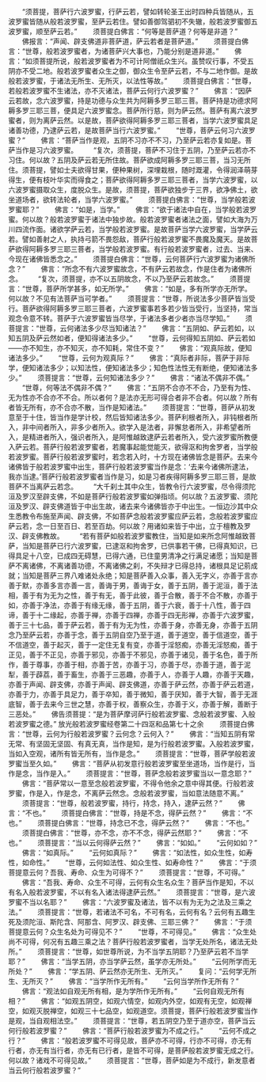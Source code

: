 <!-- { "loadSidebar": true } -->
　　“须菩提，菩萨行六波罗蜜，行萨云若，譬如转轮圣王出时四种兵皆随从，五波罗蜜皆随从般若波罗蜜，至萨云若住。譬如善御驾驷初不失辙，般若波罗蜜御五波罗蜜，顺至萨云若。”
　　须菩提白佛言：“何等是菩萨道？何等是非道？”
　　佛报言：“声闻、辟支佛道非菩萨道，萨云若者是菩萨道。”
　　须菩提白佛言：“世尊，般若波罗蜜者，为诸菩萨兴大事也，乃能分别是道非道。”
　　佛言：“如须菩提所说，般若波罗蜜者为不可计阿僧祇众生兴。虽赞叹行事，不受五阴亦不受二地。般若波罗蜜者众生之御，御众生令至萨云若，不与二地作御。是故般若波罗蜜，于诸法无所生、无所灭，以法性等故。”
　　须菩提白佛言：“世尊，若般若波罗蜜不生诸法，亦不灭诸法，菩萨云何行六波罗蜜？”
　　佛言：“因萨云若故，念六波罗蜜，持是功德与众生共为阿耨多罗三耶三菩。菩萨持是功德求阿耨多罗三耶三菩，便具足六波罗蜜念。菩萨所行慈，则为萨云然。菩萨有离六波罗蜜者，则为离萨云然。以是故，菩萨欲得阿耨多罗三耶三菩者，当学六波罗蜜具足诸善功德，乃逮萨云若，是故菩萨当行六波罗蜜。”
　　“世尊，菩萨云何习六波罗蜜？”
　　佛言：“菩萨当作是观，五阴不习亦不不习，乃至萨云若亦复如是。菩萨当作是习六波罗蜜。
　　“复次，须菩提，菩萨不习住于五阴，乃至萨云若亦不习住。何以故？五阴及萨云若无所住故。菩萨欲成阿耨多罗三耶三菩，当习无所住。须菩提，譬如士夫欲得甘果，便种果树，深埋栽根，随时溉灌，令得润泽萌芽得生，便有枝叶华实而得食之；菩萨欲得阿耨多罗三耶三菩者，当学六波罗蜜，以六波罗蜜摄取众生，度脱众生。是故，须菩提，菩萨欲独步于三界，欲净佛土，欲坐道场者，欲转法轮者，当学六波罗蜜。”
　　须菩提白佛言：“世尊，当学般若波罗蜜耶？”
　　佛言：“如是，当学。”
　　佛言：“欲于诸法中自在，当学般若波罗蜜。何以故？般若波罗蜜于诸法中独步故。般若波罗蜜者诸法之面，譬如大海为万川四流作面。诸欲学萨云若，当学般若波罗蜜。是故菩萨当学六波罗蜜，当学萨云若。譬如善射之人，执持弓箭不畏怨敌，菩萨行般若波罗蜜不畏魔及魔天。是故菩萨欲得阿耨多罗三耶三菩者，当学般若波罗蜜。有行般若波罗蜜者，过去、当来、今现在诸佛皆悉念之。”
　　须菩提白佛言：“世尊，云何菩萨行六波罗蜜为诸佛所念？”
　　佛言：“所念不有六波罗蜜故念，不有萨云若故念，作是住者为诸佛所念。
　　“复次，须菩提，亦不以五阴故念，不以乃至萨云若故念。”
　　须菩提言：“世尊，菩萨所学甚多，如无所学。”
　　佛言：“如是，多有所学亦无所学。何以故？不见有法菩萨当可学者。”
　　须菩提言：“世尊，所说法多少菩萨皆当受行。菩萨欲得阿耨多罗三耶三菩者，六波罗蜜事若多若少皆当受行，当坚持，常当观念令意不转。菩萨于六波罗蜜皆当尽学，于诸法多者少者亦当尽学知。”
　　须菩提言：“世尊，云何诸法多少尽当知诸法？”
　　佛言：“五阴如、萨云若如，以知五阴及萨云然如者，便知得诸法多少。”
　　“世尊，云何得知五阴如、萨云若如——亦不知生，亦不知灭，亦不知耗，常住不变？”
　　佛言：“观真际故，便知诸法多少。”
　　“世尊，云何为观真际？”
　　佛言：“真际者非际，菩萨于非际学，便知诸法多少；以知法性，便知诸法多少；知色性法性无有断绝，便知诸法多少。”
　　须菩提言：“世尊，云何知诸法多少？”
　　佛言：“诸法不偶非不偶。”
　　“世尊，何等法不偶非不偶？”
　　佛言：“五阴不合亦不不合，乃至有为性、无为性亦不合亦不不合。所以者何？是法亦无形可得合者非不合者。何以故？所有者皆无所有，亦不合亦不散，当作是知诸法。”
　　须菩提言：“世尊，菩萨从初发意至于十住，皆当作是学计校，然后皆知诸法多少。菩萨利根者所入，非钝根者所入，非中间者所入，非多少者所入。欲学入是法者，非懈怠者所入，非希望者所入，是精进者所入，强识者所入，是阿惟越致逮萨云若者所入，受六波罗蜜所教便入萨云若。菩萨行般若波罗蜜者，若魔事起能觉能灭，欲得沤和拘舍罗者，当学般若波罗蜜。菩萨行般若波罗蜜时，若念若入时，十方现在诸佛皆念是菩萨。去来今诸佛皆于般若波罗蜜中出生，菩萨行般若波罗蜜当作是念：‘去来今诸佛所逮法，我亦当逮。’菩萨行般若波罗蜜者当作是习，如是习者疾得阿耨多罗三耶三菩，是故菩萨不当离萨云若念。
　　“大千刹土其中众生，皆教令行六波罗蜜，尽令得须陀洹及罗汉至辟支佛，不如是菩萨行般若波罗蜜如弹指顷。何以故？五波罗蜜、须陀洹及罗汉、辟支佛道皆于中出生故，诸去来今诸佛皆亦于中出生。一恒边沙其中众生悉教令布施至声闻、辟支佛，不如菩萨念般若波罗蜜应萨云若，念般若波罗蜜应萨云若，念一日至百日、若至百劫。何以故？用诸如来皆于中出，立于檀教及罗汉、辟支佛教故。
　　“若有菩萨如般若波罗蜜教住，当知是如来所念阿惟越致菩萨，当知是菩萨已行六波罗蜜，已逮沤和拘舍罗，已供事若干佛，已得真知识，已得具足十八空，已成四无碍慧，已得六通，已住童男清净之行满足诸愿；当知是菩萨不离诸佛，不离诸善功德，不离诸佛之刹，不失辩才已得总持，诸根具足记莂成就；当知是菩萨三界八难诸处永绝；知是菩萨善入众事，善入无字义，亦善于言亦善于默，亦善多言亦善一言，善诲于男，善诲于女，善于五阴，善于泥洹，善于法相，善于有为无为之性，善于有无，善于此彼，善于合散，善于不合不散，亦善于如，亦善于净法，亦善于有缘无缘，善于五阴，善于六衰，善于十八性，善于四谛，善于十二缘起，亦善于禅，亦善于四禅，亦善于四无形禅，亦善于六波罗蜜，善于三十七品，善于萨云若，善于有为无为性，亦善于身，亦善无身，亦善于五阴念乃至萨云若，亦善于念，善于五阴自空乃至于道，善于道空，善于信道空，善于不信道空，善于起灭，善于一定住无复有变，亦善于淫怒痴，亦善无淫怒痴，善于正见，善于不正见，亦善于邪见，亦善于不邪见，亦善于诸见，善于名色，善于所作，善于尊事，亦善于相，亦善于苦，亦善于习，亦善于尽，亦善于道，善于泥犁，善于薜荔，善于畜生，亦善于三恶趣，亦善于人，亦善于人趣，亦善于天趣，亦善于声闻、辟支佛，亦善于声闻、辟支佛道，亦善于萨云然，亦善于萨云若道，亦善于力，亦善于具足力，善于卒知，善于微知，善于厌知，善于大智，善于无涯底智，善于去来今三世之慧，亦善于权，善察众生，亦善于义，亦善于解，善断于三恶处。”
　　佛告须菩提：“是为菩萨摩诃萨行般若波罗蜜、念般若波罗蜜、入般若波罗蜜之德。”
放光般若波罗蜜经卷第二十四沤和品第七十之余
　　须菩提白佛言：“世尊，云何为行般若波罗蜜？云何念？云何入？”
　　佛言：“当知五阴有常无常、有坚固无坚固、有真无真，当作是知，是为行般若波罗蜜。入般若波罗蜜，当如入空观，诸所有皆无所有，当作是念。”
　　须菩提言：“世尊，菩萨学般若波罗蜜当至久如。”
　　佛言：“菩萨从初发意行般若波罗蜜至坐道场，当作是行，当作是念，当作是入。”
　　须菩提言：“世尊，菩萨念般若波罗蜜当以一意念耶？”
　　佛言：“菩萨常以一意至念般若波罗蜜，不得令他余之意中得其便。行般若波罗蜜，作是入，作是念，不离萨云然念。念般若波罗蜜，当如意法随意不离。”
　　须菩提言：“世尊，般若波罗蜜，持行，持念，持入，逮萨云然？”
　　佛言：“不也。”
　　须菩提白佛言：“世尊，持是不念，得萨云然？”
　　佛言：“不也。”
　　须菩提白佛言：“世尊，持念已不念，得萨云然？”
　　佛言：“不也。”
　　须菩提白佛言：“世尊，亦不念，亦不不念，得萨云然耶？”
　　佛言：“不也。”
　　须菩提言：“当以云何得萨云然？”
　　佛言：“如如。”
　　“云何如如？”
　　佛言：“如真际。”
　　“云何如真际？”
　　佛言：“如法性，如众生性，如寿性，如命性。”
　　“世尊，云何如法性、如众生性、如寿命性？”
　　佛言：“于须菩提意云何？吾我、寿命、众生为可得不？”
　　须菩提言：“世尊，不可得。”
　　佛言：“吾我、寿命、众生不可得，云何有众生名众生？菩萨当作是知，不以有名入般若波罗蜜，不以有名入诸法得逮萨云然。”
　　须菩提言：“世尊，是六波罗蜜不当以名耶？”
　　佛言：“六波罗蜜及诸法，皆不以有为无为之法及三乘之法。”
　　须菩提言：“世尊，若诸法不可名，不可有名，云何有名？云何有五趣生死及须陀洹、斯陀含、阿那含、阿罗汉、辟支佛、三耶三佛？”
　　佛言：“于须菩提意云何？众生名处为可得见不？”
　　“世尊，不可得见。”
　　佛言：“众生处尚不可得，何况有五趣三乘之法？菩萨行般若波罗蜜者，当学无处所名，诸法无处所。”
　　须菩提言：“世尊，如世尊所说，为不当学五阴耶？乃至萨云若不当学耶？”
　　佛言：“当学五阴，亦当学萨云然，虽学亦无所处。”
　　“云何所学而无所处？”
　　佛言：“学五阴、萨云然亦无所生、无所灭。”
　　复问：“云何学无所生、无所灭？”
　　佛言：“当学所作无所有。”
　　“云何当学所作无所有？”
　　佛言：“观法如自观无所有相，是为学所作无所有。”
　　“云何自观无所有相？”
　　佛言：“如观五阴空，如观六情空，如观内外空，如观有无空，如观禅空，如观灭脱禅空，如观三十七品空，如观道空。须菩提，菩萨行般若波罗蜜当作是观，当自观相法空。”
　　须菩提言：“世尊，若五阴空乃至于道亦空，菩萨当云何行般若波罗蜜？”
　　佛言：“菩萨行般若波罗蜜为不成之行。”
　　“云何不成之行？”
　　佛言：“般若波罗蜜不可得见故，菩萨亦不可得，行亦不可得，亦无有行者，亦无有当行者，亦无有已行者，是皆不可得，是菩萨般若波罗蜜无成之行。何以故？诸戏不可得见故。”
　　须菩提言：“世尊，菩萨如是为不成行，新发意者当云何行般若波罗蜜？”
